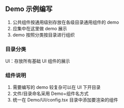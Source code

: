 ## Demo 示例编写

1. 公共组件按通用级别存放在各级目录通用组件的 demo
2. 应集中在这里做 demo 展示
3. demo 按照分类按目录进行组织

### 目录分类

UI：存放所有基础 UI 组件的展示

### 组件说明

1. 需要编写的 demo 较复杂可以在 UI 下开目录
2. 文件/目录命名采用 Demo+组件名方式
3. 统一在 Demo/UI/config.tsx 目录中添加要渲染的组件
